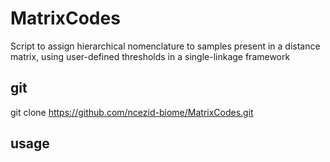 # MatrixCodes
Script to assign hierarchical nomenclature to samples present in a distance matrix, using user-defined thresholds in a single-linkage framework

## git
git clone https://github.com/ncezid-biome/MatrixCodes.git

## usage
